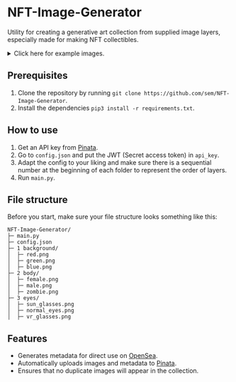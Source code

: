# NFT-Image-Generator
Utility for creating a generative art collection from supplied image layers, especially made for making NFT collectibles.


<details>
  <summary>Click here for example images.</summary>
  
  <img width="168" alt="final_images" src="https://user-images.githubusercontent.com/78478073/148702504-228edc50-692f-4f2c-ae0a-d815593edbd4.JPG"> <img width="168" alt="eyes" src="https://user-images.githubusercontent.com/78478073/148820162-1ac65e98-a9a2-43b5-9b7e-5569f1e00c08.JPG"> <img width="168" alt="clothes_hats" src="https://user-images.githubusercontent.com/78478073/148820218-d247a9dc-e020-4f7f-a839-751ec15898bd.JPG"> <img width="168" alt="body_horns" src="https://user-images.githubusercontent.com/78478073/148820292-9a3c306f-e0a7-4fd7-a2b4-7ae988636099.JPG"> <img width="168" alt="backgrounds" src="https://user-images.githubusercontent.com/78478073/148820011-c82acf21-87ae-460f-8a50-bb15e82d0083.JPG">
  
</details>

## Prerequisites
1. Clone the repository by running ```git clone https://github.com/sem/NFT-Image-Generator```.
2. Install the dependencies ```pip3 install -r requirements.txt```.

## How to use
1. Get an API key from [Pinata](https://app.pinata.cloud/keys).
2. Go to ``config.json`` and put the JWT (Secret access token) in ``api_key``.
3. Adapt the config to your liking and make sure there is a sequential number at the beginning of each folder to represent the order of layers.
4. Run ``main.py``.

## File structure
Before you start, make sure your file structure looks something like this:
```
NFT-Image-Generator/
├─ main.py
├─ config.json
├─ 1 background/
│  ├─ red.png
│  ├─ green.png
│  ├─ blue.png
├─ 2 body/
│  ├─ female.png
│  ├─ male.png
│  ├─ zombie.png
├─ 3 eyes/
│  ├─ sun_glasses.png
│  ├─ normal_eyes.png
│  ├─ vr_glasses.png
```

## Features
- Generates metadata for direct use on [OpenSea](https://docs.opensea.io/docs/metadata-standards).
- Automatically uploads images and metadata to [Pinata](https://www.pinata.cloud).
- Ensures that no duplicate images will appear in the collection.
